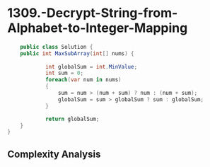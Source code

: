 # 1309.-Decrypt-String-from-Alphabet-to-Integer-Mapping

```C#
    public class Solution {
    public int MaxSubArray(int[] nums) {
         
            int globalSum = int.MinValue;
            int sum = 0; 
            foreach(var num in nums)
            {
                sum = num > (num + sum) ? num : (num + sum);
                globalSum = sum > globalSum ? sum : globalSum;
            }

            return globalSum;
    }
}
```

## Complexity Analysis
 
